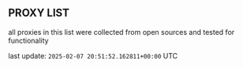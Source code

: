 ## PROXY LIST

all proxies in this list were collected from open sources and tested for functionality

last update: `2025-02-07 20:51:52.162811+00:00` UTC